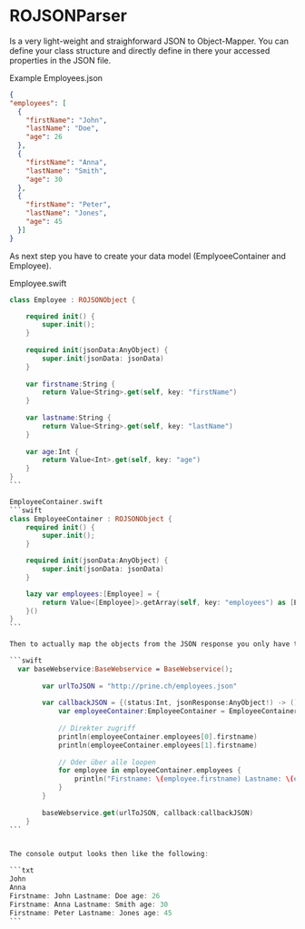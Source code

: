 ROJSONParser
============

Is a very light-weight and straighforward JSON to Object-Mapper. You can define your class structure and directly
define in there your accessed properties in the JSON file.

Example Employees.json

```json
{
"employees": [
  {
    "firstName": "John",
    "lastName": "Doe",
    "age": 26
  },
  {
    "firstName": "Anna",
    "lastName": "Smith",
    "age": 30
  },
  {
    "firstName": "Peter",
    "lastName": "Jones",
    "age": 45
  }]
}
```

As next step you have to create your data model (EmplyoeeContainer and Employee).

Employee.swift
````swift
class Employee : ROJSONObject {

    required init() {
        super.init();
    }
    
    required init(jsonData:AnyObject) {
        super.init(jsonData: jsonData)
    }
    
    var firstname:String {
        return Value<String>.get(self, key: "firstName")
    }
    
    var lastname:String {
        return Value<String>.get(self, key: "lastName")            
    }
    
    var age:Int {
        return Value<Int>.get(self, key: "age")
    }
}
```

EmployeeContainer.swift
```swift
class EmployeeContainer : ROJSONObject {
    required init() {
        super.init();
    }

    required init(jsonData:AnyObject) {
        super.init(jsonData: jsonData)
    }

    lazy var employees:[Employee] = {
        return Value<[Employee]>.getArray(self, key: "employees") as [Employee]
    }()
}
```

Then to actually map the objects from the JSON response you only have to pass the data into the EmployeeContainer class as param in the constructor. It does automatically create your data model.

```swift
  var baseWebservice:BaseWebservice = BaseWebservice();
        
        var urlToJSON = "http://prine.ch/employees.json"
        
        var callbackJSON = {(status:Int, jsonResponse:AnyObject!) -> () in
            var employeeContainer:EmployeeContainer = EmployeeContainer(jsonData: jsonResponse)
            
            // Direkter zugriff
            println(employeeContainer.employees[0].firstname)
            println(employeeContainer.employees[1].firstname)
            
            // Oder über alle loopen
            for employee in employeeContainer.employees {
                println("Firstname: \(employee.firstname) Lastname: \(employee.lastname) age: \(employee.age)");
            }
        }
        
        baseWebservice.get(urlToJSON, callback:callbackJSON)
    }
```


The console output looks then like the following:

```txt
John
Anna
Firstname: John Lastname: Doe age: 26
Firstname: Anna Lastname: Smith age: 30
Firstname: Peter Lastname: Jones age: 45
```
